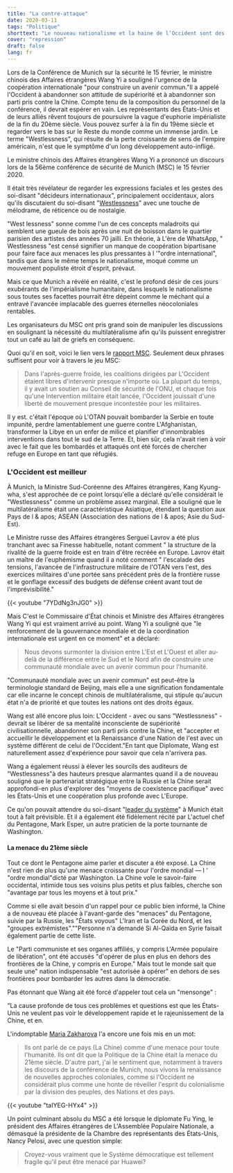 ```yaml
---
title: "La contre-attaque"
date: 2020-03-11
tags: "Politique"
shorttext: "Le nouveau nationalisme et la haine de l’Occident sont des conséquences logiques de décennies de guerre impériale et de politiques de pillage."
cover: "repression"
draft: false
lang: fr
---
```


Lors de la Conférence de Munich sur la sécurité le 15 février, le ministre chinois des Affaires étrangères Wang Yi a souligné l'urgence de la coopération internationale "pour construire un avenir commun."Il a appelé l'Occident à abandonner son attitude de supériorité et à abandonner son parti pris contre la Chine. Compte tenu de la composition du personnel de la conférence, il devrait espérer en vain. Les représentants des États-Unis et de leurs alliés rêvent toujours de poursuivre la vague d'euphorie impérialiste de la fin du 20ème siècle. Vous pouvez surfer à la fin du 19ème siècle et regarder vers le bas sur le Reste du monde comme un immense jardin. Le terme "Westlessness", qui résulte de la perte croissante de sens de l'empire américain, n'est que le symptôme d'un long développement auto-infligé.

Le ministre chinois des Affaires étrangères Wang Yi a prononcé un discours lors de la 56ème conférence de sécurité de Munich (MSC) le 15 février 2020.

Il était très révélateur de regarder les expressions faciales et les gestes des soi-disant "décideurs internationaux", principalement occidentaux, alors qu'ils discutaient du soi-disant "[Westlessness](https://www.tagesspiegel.de/politik/muenchener-sicherheitskonferenz-auf-der-suche-nach-dem-verlorenen-westen/25548580.html "Auf der Suche nach dem verlorenen Westen")" avec une touche de mélodrame, de réticence ou de nostalgie.

"West lessness" sonne comme l'un de ces concepts maladroits qui semblent une gueule de bois après une nuit de boisson dans le quartier parisien des artistes des années 70 jailli. En théorie, à L'ère de WhatsApp, " Westlessness "est censé signifier un manque de coopération bipartisane pour faire face aux menaces les plus pressantes à l '"ordre international", tandis que dans le même temps le nationalisme, moqué comme un mouvement populiste étroit d'esprit, prévaut.

Mais ce que Munich a révélé en réalité, c'est le profond désir de ces jours exubérants de l'impérialisme humanitaire, dans lesquels le nationalisme sous toutes ses facettes pourrait être dépeint comme le méchant qui a entravé l'avancée implacable des guerres éternelles néocoloniales rentables.

Les organisateurs du MSC ont pris grand soin de manipuler les discussions en soulignant la nécessité du multilatéralisme afin qu'ils puissent enregistrer tout un café au lait de griefs en conséquenc.

Quoi qu'il en soit, voici le lien vers le [rapport MSC](/static/downloads/MunichSecurityReport2020.pdf "Munich Security Report 2020"). Seulement deux phrases suffisent pour voir à travers le jeu MSC:

> Dans l'après-guerre froide, les coalitions dirigées par L'Occident étaient libres d'intervenir presque n'importe où. La plupart du temps, il y avait un soutien au Conseil de sécurité de l'ONU, et chaque fois qu'une Intervention militaire était lancée, l'Occident jouissait d'une liberté de mouvement presque incontestée pour les militaires.

Il y est. c'était l'époque où L'OTAN pouvait bombarder la Serbie en toute impunité, perdre lamentablement une guerre contre L'Afghanistan, transformer la Libye en un enfer de milice et planifier d'innombrables interventions dans tout le sud de la Terre. Et, bien sûr, cela n'avait rien à voir avec le fait que les bombardés et attaqués ont été forcés de chercher refuge en Europe en tant que réfugiés.

### L'Occident est meilleur

À Munich, la Ministre Sud-Coréenne des Affaires étrangères, Kang Kyung-wha, s'est approchée de ce point lorsqu'elle a déclaré qu'elle considérait le "Westlessness" comme un problème assez marginal. Elle a souligné que le multilatéralisme était une caractéristique Asiatique, étendant la question aux Pays de l & apos; ASEAN (Association des nations de l & apos; Asie du Sud-Est).

Le Ministre russe des Affaires étrangères Sergueï Lavrov a été plus tranchant avec sa Finesse habituelle, notant comment " la structure de la rivalité de la guerre froide est en train d'être recréée en Europe. Lavrov était un maître de l'euphémisme quand il a noté comment " l'escalade des tensions, l'avancée de l'infrastructure militaire de l'OTAN vers l'est, des exercices militaires d'une portée sans précédent près de la frontière russe et le gonflage excessif des budgets de défense créent avant tout de l'imprévisibilité."

{{< youtube "7YDdNg3nJG0" >}}

Mais C'est le Commissaire d'État chinois et Ministre des Affaires étrangères Wang Yi qui est vraiment arrivé au point. Wang Yi a souligné que "le renforcement de la gouvernance mondiale et de la coordination internationale est urgent en ce moment" et a déclaré:

> Nous devons surmonter la division entre L'Est et L'Ouest et aller au-delà de la différence entre le Sud et le Nord afin de construire une communauté mondiale avec un avenir commun pour l'humanité.

"Communauté mondiale avec un avenir commun" est peut-être la terminologie standard de Beijing, mais elle a une signification fondamentale car elle incarne le concept chinois de multilatéralisme, qui stipule qu'aucun état n'a de priorité et que toutes les nations ont des droits égaux.

Wang est allé encore plus loin: L'Occident - avec ou sans "Westlessness" - devrait se libérer de sa mentalité inconsciente de supériorité civilisationnelle, abandonner son parti pris contre la Chine, et "accepter et accueillir le développement et la Renaissance d'une Nation de l'est avec un système différent de celui de l'Occident."En tant que Diplomate, Wang est naturellement assez d'expérience pour savoir que cela n'arrivera pas.

Wang a également réussi à élever les sourcils des auditeurs de "Westlessness"à des hauteurs presque alarmantes quand il a de nouveau souligné que le partenariat stratégique entre la Russie et la Chine serait approfondi-en plus d'explorer des "moyens de coexistence pacifique" avec les États-Unis et une coopération plus profonde avec L'Europe.

Ce qu'on pouvait attendre du soi-disant "[leader du système](https://asiatimes.com/2020/02/the-siren-call-of-a-system-leader/?_=2217007 "The Siren call of a system leader")" à Munich était tout à fait prévisible. Et il a également été fidèlement récité par L'actuel chef du Pentagone, Mark Esper, un autre praticien de la porte tournante de Washington.

#### La menace du 21ème siècle

Tout ce dont le Pentagone aime parler et discuter a été exposé. La Chine n'est rien de plus qu'une menace croissante pour l'ordre mondial — l ' "ordre mondial"dicté par Washington. La Chine vole le savoir-faire occidental, intimide tous ses voisins plus petits et plus faibles, cherche son "avantage par tous les moyens et à tout prix."

Comme si elle avait besoin d'un rappel pour ce public bien informé, la Chine a de nouveau été placée à l'avant-garde des "menaces" du Pentagone, suivie par la Russie, les "États voyous" L'Iran et la Corée du Nord, et les "groupes extrémistes".""Personne n'a demandé Si Al-Qaïda en Syrie faisait également partie de cette liste.

Le "Parti communiste et ses organes affiliés, y compris L'Armée populaire de libération", ont été accusés "d'opérer de plus en plus en dehors des frontières de la Chine, y compris en Europe." Mais tout le monde sait que seule une" nation indispensable "est autorisée à opérer" en dehors de ses frontières pour bombarder les autres dans la démocratie.

Pas étonnant que Wang ait été forcé d'appeler tout cela un "mensonge" :

"La cause profonde de tous ces problèmes et questions est que les États-Unis ne veulent pas voir le développement rapide et le rajeunissement de la Chine, et en. 

L'indomptable [Maria Zakharova](https://tass.com/politics/1120699 "Munich conference drops Russophobic bias to plunge into anti-Chinese one - diplomat")  l'a encore une fois mis en un mot:

> Ils ont parlé de ce pays (La Chine) comme d'une menace pour toute l'humanité. Ils ont dit que la Politique de la Chine était la menace du 21ème siècle. D'autre part, j'ai le sentiment que, notamment à travers les discours de la conférence de Munich, nous vivons la renaissance de nouvelles approches coloniales, comme si l'Occident ne considérait plus comme une honte de réveiller l'esprit du colonialisme par la division des peuples, des Nations et des pays.

{{< youtube "taIYEG-HYx4" >}}

Un point culminant absolu du MSC a été lorsque le diplomate Fu Ying, le président des Affaires étrangères de L'Assemblée Populaire Nationale, a démasqué la présidente de la Chambre des représentants des États-Unis, Nancy Pelosi, avec une question simple: 

> Croyez-vous vraiment que le Système démocratique est tellement fragile qu'il peut être menacé par Huawei?
